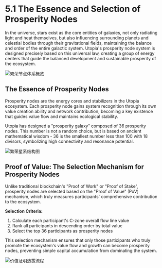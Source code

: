 # 5.1 The Essence and Selection of Prosperity Nodes

In the universe, stars exist as the core entities of galaxies, not only radiating light and heat themselves, but also influencing surrounding planets and celestial bodies through their gravitational fields, maintaining the balance and order of the entire galactic system. Utopia's prosperity node system is designed precisely based on this universal law, creating a group of energy centers that guide the balanced development and sustainable prosperity of the ecosystem.

![繁荣节点体系概览](/images/图10.svg)

## The Essence of Prosperity Nodes

Prosperity nodes are the energy cores and stabilizers in the Utopia ecosystem. Each prosperity node gains system recognition through its own value creation ability and network contribution, becoming a key existence that guides value flow and maintains ecological stability.

Utopia has designed a "prosperity galaxy" composed of 36 prosperity nodes. This number is not a random choice, but is based on ancient mathematical wisdom - 36 is the smallest number less than 100 with 18 divisors, symbolizing high connectivity and resonance potential.

![繁荣星系结构图](/images/图11.svg)

## Proof of Value: The Selection Mechanism for Prosperity Nodes

Unlike traditional blockchain's "Proof of Work" or "Proof of Stake", prosperity nodes are selected based on the "Proof of Value" (PoV) mechanism, which truly measures participants' comprehensive contribution to the ecosystem.

**Selection Criteria:**
1. Calculate each participant's C-zone overall flow line value
2. Rank all participants in descending order by total value
3. Select the top 36 participants as prosperity nodes

This selection mechanism ensures that only those participants who truly promote the ecosystem's value flow and growth can become prosperity nodes, preventing simple capital accumulation from dominating the system.

![价值证明选拔流程](/images/图12.svg)